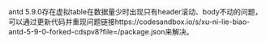 antd 5.9.0存在虚拟table在数据量少时出现只有header滚动、body不动的问题，可以通过更新代码并重现问题链接https://codesandbox.io/s/xu-ni-lie-biao-antd-5-9-0-forked-cdspv8?file=/package.json来解决。
